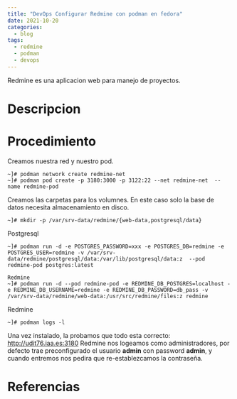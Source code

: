 ```yaml
---
title: "DevOps Configurar Redmine con podman en fedora"
date: 2021-10-20
categories:
  - blog
tags:
  - redmine
  - podman
  - devops
---
```


Redmine es una aplicacion web para manejo de proyectos.

# Descripcion


# Procedimiento

Creamos nuestra red y nuestro pod.
```shell
~]# podman network create redmine-net
~]# podman pod create -p 3180:3000 -p 3122:22 --net redmine-net  --name redmine-pod
```

Creamos las carpetas para los volumnes. En este caso solo la base de datos necesita almacenamiento en disco.
```shell
~]# mkdir -p /var/srv-data/redmine/{web-data,postgresql/data}
```

Postgresql
```shell
~]# podman run -d -e POSTGRES_PASSWORD=xxx -e POSTGRES_DB=redmine -e POSTGRES_USER=redmine -v /var/srv-data/redmine/postgresql/data:/var/lib/postgresql/data:z  --pod redmine-pod postgres:latest

Redmine
~]# podman run -d --pod redmine-pod -e REDMINE_DB_POSTGRES=localhost -e REDMINE_DB_USERNAME=redmine -e REDMINE_DB_PASSWORD=db_pass -v /var/srv-data/redmine/web-data:/usr/src/redmine/files:z redmine
```

Redmine
```shell
~]# podman logs -l
```

Una vez instalado, la probamos que todo esta correcto:
http://udit76.iaa.es:3180
Redmine nos logeamos como administradores, por defecto trae preconfigurado el usuario __admin__ con password __admin__, y cuando entremos nos pedira que re-establezcamos la contraseña.

# Referencias
